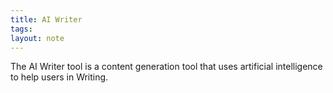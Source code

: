 ```yaml
---
title: AI Writer
tags: 
layout: note 
---
```

The AI Writer tool is a content generation tool that uses artificial intelligence to help users in  Writing.